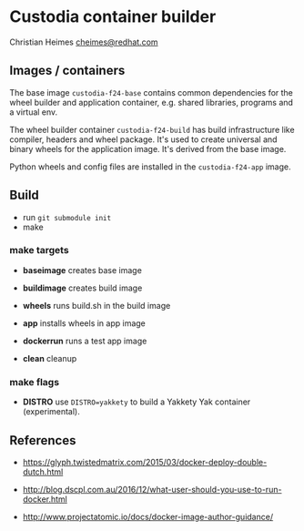# Custodia container builder

Christian Heimes <cheimes@redhat.com>


## Images / containers

The base image ```custodia-f24-base``` contains common dependencies for
the wheel builder and application container, e.g. shared libraries, programs
and a virtual env.

The wheel builder container ```custodia-f24-build``` has build infrastructure
like compiler, headers and wheel package. It's used to create universal and
binary wheels for the application image. It's derived from the base
image.

Python wheels and config files are installed in the ```custodia-f24-app```
image.


## Build

* run ```git submodule init```
* make

### make targets

* **baseimage** creates base image

* **buildimage** creates build image

* **wheels** runs build.sh in the build image

* **app** installs wheels in app image

* **dockerrun** runs a test app image

* **clean** cleanup

### make flags

* **DISTRO** use ```DISTRO=yakkety``` to build a Yakkety Yak container (experimental).


## References

* https://glyph.twistedmatrix.com/2015/03/docker-deploy-double-dutch.html

* http://blog.dscpl.com.au/2016/12/what-user-should-you-use-to-run-docker.html

* http://www.projectatomic.io/docs/docker-image-author-guidance/